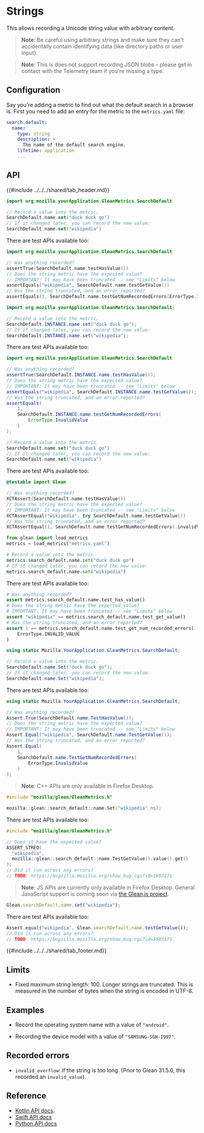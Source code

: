 # Strings

This allows recording a Unicode string value with arbitrary content.

> **Note**: Be careful using arbitrary strings and make sure they can't accidentally contain identifying data (like directory paths or user input).

> **Note**: This is does not support recording JSON blobs - please get in contact with the Telemetry team if you're missing a type.

## Configuration

Say you're adding a metric to find out what the default search in a browser is. First you need to add an entry for the metric to the `metrics.yaml` file:

```YAML
search.default:
  name:
    type: string
    description: >
      The name of the default search engine.
    lifetime: application
    ...
```

## API

{{#include ../../../shared/tab_header.md}}

<div data-lang="Kotlin" class="tab">

```Kotlin
import org.mozilla.yourApplication.GleanMetrics.SearchDefault

// Record a value into the metric.
SearchDefault.name.set("duck duck go")
// If it changed later, you can record the new value:
SearchDefault.name.set("wikipedia")
```

There are test APIs available too:

```Kotlin
import org.mozilla.yourApplication.GleanMetrics.SearchDefault

// Was anything recorded?
assertTrue(SearchDefault.name.testHasValue())
// Does the string metric have the expected value?
// IMPORTANT: It may have been truncated -- see "Limits" below
assertEquals("wikipedia", SearchDefault.name.testGetValue())
// Was the string truncated, and an error reported?
assertEquals(1, SearchDefault.name.testGetNumRecordedErrors(ErrorType.InvalidValue))
```

</div>

<div data-lang="Java" class="tab">

```Java
import org.mozilla.yourApplication.GleanMetrics.SearchDefault;

// Record a value into the metric.
SearchDefault.INSTANCE.name.set("duck duck go");
// If it changed later, you can record the new value:
SearchDefault.INSTANCE.name.set("wikipedia");
```

There are test APIs available too:

```Java
import org.mozilla.yourApplication.GleanMetrics.SearchDefault

// Was anything recorded?
assertTrue(SearchDefault.INSTANCE.name.testHasValue());
// Does the string metric have the expected value?
// IMPORTANT: It may have been truncated -- see "Limits" below
assertEquals("wikipedia", SearchDefault.INSTANCE.name.testGetValue());
// Was the string truncated, and an error reported?
assertEquals(
    1,
    SearchDefault.INSTANCE.name.testGetNumRecordedErrors(
        ErrorType.InvalidValue
    )
);
```

</div>

<div data-lang="Swift" class="tab">

```Swift
// Record a value into the metric.
SearchDefault.name.set("duck duck go")
// If it changed later, you can record the new value:
SearchDefault.name.set("wikipedia")
```

There are test APIs available too:

```Swift
@testable import Glean

// Was anything recorded?
XCTAssert(SearchDefault.name.testHasValue())
// Does the string metric have the expected value?
// IMPORTANT: It may have been truncated -- see "Limits" below
XCTAssertEqual("wikipedia", try SearchDefault.name.testGetValue())
// Was the string truncated, and an error reported?
XCTAssertEqual(1, SearchDefault.name.testGetNumRecordedErrors(.invalidValue))
```

</div>

<div data-lang="Python" class="tab">

```Python
from glean import load_metrics
metrics = load_metrics("metrics.yaml")

# Record a value into the metric.
metrics.search_default.name.set("duck duck go")
# If it changed later, you can record the new value:
metrics.search_default.name.set("wikipedia")
```

There are test APIs available too:

```Python
# Was anything recorded?
assert metrics.search_default.name.test_has_value()
# Does the string metric have the expected value?
# IMPORTANT: It may have been truncated -- see "Limits" below
assert "wikipedia" == metrics.search_default.name.test_get_value()
# Was the string truncated, and an error reported?
assert 1 == metrics.search_default.name.test_get_num_recorded_errors(
    ErrorType.INVALID_VALUE
)
```

</div>

<div data-lang="C#" class="tab">

```C#
using static Mozilla.YourApplication.GleanMetrics.SearchDefault;

// Record a value into the metric.
SearchDefault.name.Set("duck duck go");
// If it changed later, you can record the new value:
SearchDefault.name.Set("wikipedia");
```

There are test APIs available too:

```C#
using static Mozilla.YourApplication.GleanMetrics.SearchDefault;

// Was anything recorded?
Assert.True(SearchDefault.name.TestHasValue());
// Does the string metric have the expected value?
// IMPORTANT: It may have been truncated -- see "Limits" below
Assert.Equal("wikipedia", SearchDefault.name.TestGetValue());
// Was the string truncated, and an error reported?
Assert.Equal(
    1,
    SearchDefault.name.TestGetNumRecordedErrors(
        ErrorType.InvalidValue
    )
);
```


</div>

<div data-lang="C++" class="tab">

> **Note**: C++ APIs are only available in Firefox Desktop.

```c++
#include "mozilla/glean/GleanMetrics.h"

mozilla::glean::search_default::name.Set("wikipedia"_ns);
```

There are test APIs available too:

```c++
#include "mozilla/glean/GleanMetrics.h"

// Does it have the expected value?
ASSERT_STREQ(
  "wikipedia",
  mozilla::glean::search_default::name.TestGetValue().value().get()
);
// Did it run across any errors?
// TODO: https://bugzilla.mozilla.org/show_bug.cgi?id=1683171
```

</div>

<div data-lang="JS" class="tab">

> **Note**: JS APIs are currently only available in Firefox Desktop.
> General JavaScript support is coming soon via [the Glean.js project](https://github.com/mozilla/glean.js/).

```js
Glean.searchDefault.name.set("wikipedia");
```

There are test APIs available too:

```js
Assert.equal("wikipedia", Glean.searchDefault.name.testGetValue());
// Did it run across any errors?
// TODO: https://bugzilla.mozilla.org/show_bug.cgi?id=1683171
```

</div>

{{#include ../../../shared/tab_footer.md}}

## Limits

* Fixed maximum string length: 100. Longer strings are truncated. This is measured in the number of bytes when the string is encoded in UTF-8.

## Examples

* Record the operating system name with a value of `"android"`.

* Recording the device model with a value of `"SAMSUNG-SGH-I997"`.

## Recorded errors

* `invalid_overflow`: if the string is too long. (Prior to Glean 31.5.0, this recorded an `invalid_value`).

## Reference

* [Kotlin API docs](../../../javadoc/glean/mozilla.telemetry.glean.private/-string-metric-type/index.html).
* [Swift API docs](../../../swift/Classes/StringMetricType.html)
* [Python API docs](../../../python/glean/metrics/string.html)
